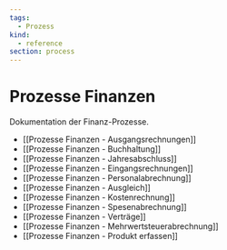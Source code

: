 ```yaml
---
tags:
  - Prozess
kind:
  - reference
section: process
---
```

# Prozesse Finanzen

Dokumentation der Finanz-Prozesse.

* [[Prozesse Finanzen - Ausgangsrechnungen]]
* [[Prozesse Finanzen - Buchhaltung]]
* [[Prozesse Finanzen - Jahresabschluss]]
* [[Prozesse Finanzen - Eingangsrechnungen]]
* [[Prozesse Finanzen - Personalabrechnung]]
* [[Prozesse Finanzen - Ausgleich]]
* [[Prozesse Finanzen - Kostenrechnung]]
* [[Prozesse Finanzen - Spesenabrechnung]]
* [[Prozesse Finanzen - Verträge]]
* [[Prozesse Finanzen - Mehrwertsteuerabrechnung]]
* [[Prozesse Finanzen - Produkt erfassen]]